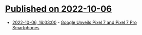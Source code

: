 # [Published on 2022-10-06](index.md)

* [2022-10-06, 16:03:00](https://tech.slashdot.org/story/22/10/06/163228/google-unveils-pixel-7-and-pixel-7-pro-smartphones?utm_source=rss1.0mainlinkanon&utm_medium=feed) - [Google Unveils Pixel 7 and Pixel 7 Pro Smartphones](https://tech.slashdot.org/story/22/10/06/163228/google-unveils-pixel-7-and-pixel-7-pro-smartphones?utm_source=rss1.0mainlinkanon&utm_medium=feed)
